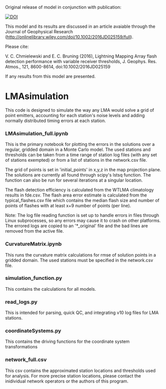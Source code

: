 Original release of model in conjunction with publication:

[![DOI](https://zenodo.org/badge/doi/10.5281/zenodo.48474.svg)](http://dx.doi.org/10.5281/zenodo.48474)


This model and its results are discussed in an article avaiable through the Journal of Geophysical Research (http://onlinelibrary.wiley.com/doi/10.1002/2016JD025159/full).

Please cite:

V. C. Chmielewski and E. C. Bruning (2016), Lightning Mapping Array flash detection performance with variable receiver thresholds, J. Geophys. Res. Atmos., 121, 8600-8614, doi:10.1002/2016JD025159

If any results from this model are presented.

# LMAsimulation
This code is designed to simulate the way any LMA would solve a grid of point emitters, accounting for each station's noise levels and adding normally distributed timing errors at each station.

### LMAsimulation_full.ipynb

This is the primary notebook for plotting the errors in the solutions over a regular, gridded domain in a Monte Carlo model. The used stations and thresholds can be taken from a time range of station log files (with any set of stations exempted) or from a list of stations in the network.csv file.

The grid of points is set in 'initial_points' in x,y,z in the map projection plane. The solutions are currently all found through scipy's lstsq function. The function can also be run for several iterations at a singular location.

The flash detection efficiency is calculated from the WTLMA climatology results in fde.csv. The flash area error estimate is calculated from the typical_flashes.csv file which contains the median flash size and number of points of flashes with at least x+9 number of points (per line).

Note: The log file reading function is set up to handle errors in files through Linux subprocesses, so any errors may cause it to crash on other platforms. The errored logs are copied to an '*_original' file and the bad lines are removed from the active file.

### CurvatureMatrix.ipynb

This runs the curvature matrix calculations for rmse of solution points in a gridded domain. The used stations must be specified in the network.csv file.

### simulation_function.py

This contains the calculations for all models.

### read_logs.py

This is intended for parsing, quick QC, and integrating v10 log files for LMA stations.

### coordinateSystems.py

This contains the driving functions for the coordinate system transformations

### network_full.csv

This csv contains the approximated station locations and thresholds used for analysis. For more precise station locations, please contact the inidividual network operators or the authors of this program.